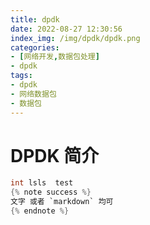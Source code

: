 ```yaml
---
title: dpdk
date: 2022-08-27 12:30:56
index_img: /img/dpdk/dpdk.png
categories:
- [网络开发,数据包处理]
- dpdk
tags:
- dpdk
- 网络数据包
- 数据包
---
```

# DPDK 简介

```c
int lsls  test
{% note success %}
文字 或者 `markdown` 均可
{% endnote %}
```
